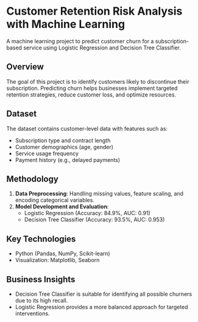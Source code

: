 # Customer Retention Risk Analysis with Machine Learning
A machine learning project to predict customer churn for a subscription-based service using Logistic Regression and Decision Tree Classifier.

## Overview  
The goal of this project is to identify customers likely to discontinue their subscription. Predicting churn helps businesses implement targeted retention strategies, reduce customer loss, and optimize resources.

## Dataset  
The dataset contains customer-level data with features such as:  
- Subscription type and contract length  
- Customer demographics (age, gender)  
- Service usage frequency  
- Payment history (e.g., delayed payments)

## Methodology  
1. **Data Preprocessing**: Handling missing values, feature scaling, and encoding categorical variables.  
2. **Model Development and Evaluation**:  
   - Logistic Regression (Accuracy: 84.9%, AUC: 0.91)  
   - Decision Tree Classifier (Accuracy: 93.5%, AUC: 0.953)  

## Key Technologies  
- Python (Pandas, NumPy, Scikit-learn)  
- Visualization: Matplotlib, Seaborn  

## Business Insights  
- Decision Tree Classifier is suitable for identifying all possible churners due to its high recall.  
- Logistic Regression provides a more balanced approach for targeted interventions.

